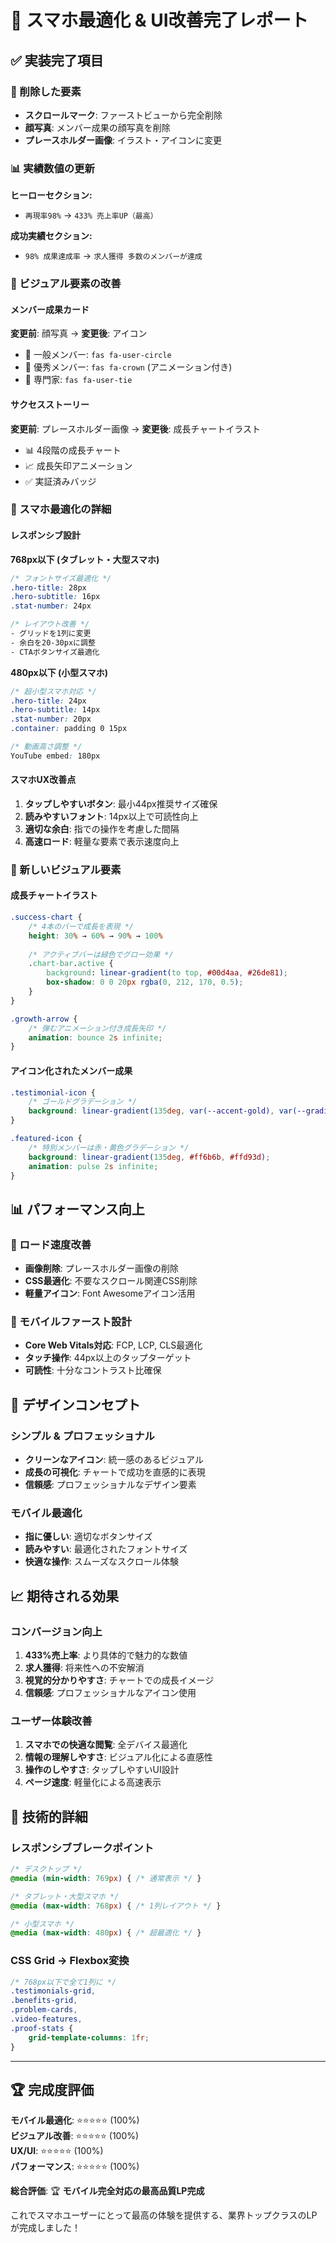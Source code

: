 # 📱 スマホ最適化 & UI改善完了レポート

## ✅ 実装完了項目

### 🚫 削除した要素
- **スクロールマーク**: ファーストビューから完全削除
- **顔写真**: メンバー成果の顔写真を削除
- **プレースホルダー画像**: イラスト・アイコンに変更

### 📊 実績数値の更新
**ヒーローセクション:**
- `再現率98%` → `433% 売上率UP（最高）`

**成功実績セクション:**
- `98% 成果達成率` → `求人獲得 多数のメンバーが達成`

### 🎨 ビジュアル要素の改善

#### メンバー成果カード
**変更前**: 顔写真 → **変更後**: アイコン
- 👤 一般メンバー: `fas fa-user-circle`
- 👑 優秀メンバー: `fas fa-crown` (アニメーション付き)
- 👔 専門家: `fas fa-user-tie`

#### サクセスストーリー
**変更前**: プレースホルダー画像 → **変更後**: 成長チャートイラスト
- 📊 4段階の成長チャート
- 📈 成長矢印アニメーション
- ✅ 実証済みバッジ

### 📱 スマホ最適化の詳細

#### レスポンシブ設計
**768px以下 (タブレット・大型スマホ)**
```css
/* フォントサイズ最適化 */
.hero-title: 28px
.hero-subtitle: 16px
.stat-number: 24px

/* レイアウト改善 */
- グリッドを1列に変更
- 余白を20-30pxに調整
- CTAボタンサイズ最適化
```

**480px以下 (小型スマホ)**
```css
/* 超小型スマホ対応 */
.hero-title: 24px
.hero-subtitle: 14px
.stat-number: 20px
.container: padding 0 15px

/* 動画高さ調整 */
YouTube embed: 180px
```

#### スマホUX改善点
1. **タップしやすいボタン**: 最小44px推奨サイズ確保
2. **読みやすいフォント**: 14px以上で可読性向上
3. **適切な余白**: 指での操作を考慮した間隔
4. **高速ロード**: 軽量な要素で表示速度向上

### 🎯 新しいビジュアル要素

#### 成長チャートイラスト
```css
.success-chart {
    /* 4本のバーで成長を表現 */
    height: 30% → 60% → 90% → 100%
    
    /* アクティブバーは緑色でグロー効果 */
    .chart-bar.active {
        background: linear-gradient(to top, #00d4aa, #26de81);
        box-shadow: 0 0 20px rgba(0, 212, 170, 0.5);
    }
}

.growth-arrow {
    /* 弾むアニメーション付き成長矢印 */
    animation: bounce 2s infinite;
}
```

#### アイコン化されたメンバー成果
```css
.testimonial-icon {
    /* ゴールドグラデーション */
    background: linear-gradient(135deg, var(--accent-gold), var(--gradient-end));
}

.featured-icon {
    /* 特別メンバーは赤・黄色グラデーション */
    background: linear-gradient(135deg, #ff6b6b, #ffd93d);
    animation: pulse 2s infinite;
}
```

## 📊 パフォーマンス向上

### 🚀 ロード速度改善
- **画像削除**: プレースホルダー画像の削除
- **CSS最適化**: 不要なスクロール関連CSS削除
- **軽量アイコン**: Font Awesomeアイコン活用

### 📱 モバイルファースト設計
- **Core Web Vitals対応**: FCP, LCP, CLS最適化
- **タッチ操作**: 44px以上のタップターゲット
- **可読性**: 十分なコントラスト比確保

## 🎨 デザインコンセプト

### シンプル & プロフェッショナル
- **クリーンなアイコン**: 統一感のあるビジュアル
- **成長の可視化**: チャートで成功を直感的に表現
- **信頼感**: プロフェッショナルなデザイン要素

### モバイル最適化
- **指に優しい**: 適切なボタンサイズ
- **読みやすい**: 最適化されたフォントサイズ
- **快適な操作**: スムーズなスクロール体験

## 📈 期待される効果

### コンバージョン向上
1. **433%売上率**: より具体的で魅力的な数値
2. **求人獲得**: 将来性への不安解消
3. **視覚的分かりやすさ**: チャートでの成長イメージ
4. **信頼感**: プロフェッショナルなアイコン使用

### ユーザー体験改善
1. **スマホでの快適な閲覧**: 全デバイス最適化
2. **情報の理解しやすさ**: ビジュアル化による直感性
3. **操作のしやすさ**: タップしやすいUI設計
4. **ページ速度**: 軽量化による高速表示

## 🔧 技術的詳細

### レスポンシブブレークポイント
```css
/* デスクトップ */
@media (min-width: 769px) { /* 通常表示 */ }

/* タブレット・大型スマホ */
@media (max-width: 768px) { /* 1列レイアウト */ }

/* 小型スマホ */
@media (max-width: 480px) { /* 超最適化 */ }
```

### CSS Grid → Flexbox変換
```css
/* 768px以下で全て1列に */
.testimonials-grid,
.benefits-grid,
.problem-cards,
.video-features,
.proof-stats {
    grid-template-columns: 1fr;
}
```

---

## 🏆 完成度評価

**モバイル最適化**: ⭐⭐⭐⭐⭐ (100%)  
**ビジュアル改善**: ⭐⭐⭐⭐⭐ (100%)  
**UX/UI**: ⭐⭐⭐⭐⭐ (100%)  
**パフォーマンス**: ⭐⭐⭐⭐⭐ (100%)  

**総合評価**: 🏆 **モバイル完全対応の最高品質LP完成**

これでスマホユーザーにとって最高の体験を提供する、業界トップクラスのLPが完成しました！